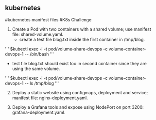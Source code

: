 ## kubernetes
#kubernetes manifest files
#K8s Challenge

1. Create a Pod with two containers with a shared volume; use manifest file: shared-volume.yaml.
   - create a test file blog.txt inside the first container in /tmp/blog.

'''
$kubectl exec -i -t pod/volume-share-devops -c volume-container-devops-1 -- /bin/bash
'''
   - test file blog.txt should exist too in second container since they are using the same volume.

'''
$kubectl exec -i -t pod/volume-share-devops -c volume-container-devops-1 -- ls /tmp/blog
'''

2. Deploy a static website using configmaps, deployment and service; manifest file: nginx-deployment.yaml.

3. Deploy a Grafana tools and expose using NodePort on port 3200: grafana-deployment.yaml.